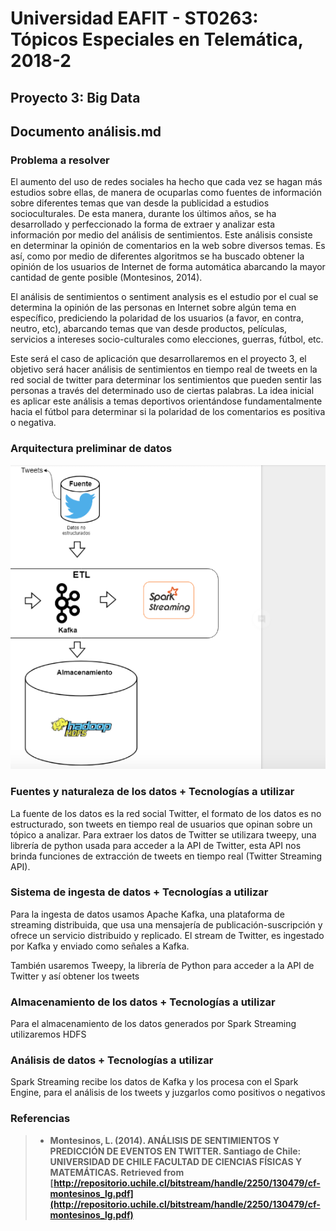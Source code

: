 # Universidad EAFIT - ST0263: Tópicos Especiales en Telemática, 2018-2

## Proyecto 3: Big Data

## Documento análisis.md

### Problema a resolver

El aumento del uso de redes sociales ha hecho que cada vez se hagan más estudios sobre ellas, de manera de ocuparlas como fuentes de información sobre diferentes temas que van desde la publicidad a estudios socioculturales. De esta manera, durante los últimos años, se ha desarrollado y perfeccionado la forma de extraer y analizar esta información por medio del análisis de sentimientos. Este análisis consiste en determinar la opinión de comentarios en la web sobre diversos temas. Es así, como por medio de diferentes algoritmos se ha buscado obtener la opinión de los usuarios de Internet de forma automática abarcando la mayor cantidad de gente posible (Montesinos, 2014).

El análisis de sentimientos o sentiment analysis es el estudio por el cual se determina la opinión de las personas en Internet sobre algún tema en específico, prediciendo la polaridad de los usuarios (a favor, en contra, neutro, etc), abarcando temas que van desde productos, películas, servicios a intereses socio-culturales como elecciones, guerras, fútbol, etc.

Este será el caso de aplicación que desarrollaremos en el proyecto 3, el objetivo será hacer análisis de sentimientos en tiempo real de tweets en la red social de twitter para determinar los sentimientos que pueden sentir las personas a través del determinado uso de ciertas palabras. La idea inicial es aplicar este análisis a temas deportivos orientándose fundamentalmente hacia el fútbol para determinar si la polaridad de los comentarios es positiva o negativa.

### Arquitectura preliminar de datos

![alt text](https://github.com/yaguirre/sparkStreaming-Kafka-Demo/blob/master/images/arquitectura%20datos%20preeliminar.png)

### Fuentes y naturaleza de los datos + Tecnologías a utilizar  
La fuente de los datos es la red social Twitter, el formato de los datos es no estructurado, son tweets en tiempo real de usuarios que opinan sobre un tópico a analizar.
Para extraer los datos de Twitter se utilizara tweepy, una librería de python usada para acceder a la  API de Twitter, esta API nos brinda funciones de extracción de tweets en tiempo real (Twitter Streaming API).


### Sistema de ingesta de datos + Tecnologías a utilizar
Para la ingesta de datos usamos Apache Kafka, una plataforma de streaming distribuida, que usa una mensajería de publicación-suscripción y ofrece un servicio distribuido y replicado. El stream de Twitter, es ingestado por Kafka y enviado como señales a Kafka.

También usaremos Tweepy, la librería de Python para acceder a la API de Twitter y así obtener los tweets 


### Almacenamiento de los datos + Tecnologías a utilizar
Para el almacenamiento de los datos generados por Spark Streaming utilizaremos HDFS 


### Análisis de datos + Tecnologías a utilizar
Spark Streaming recibe los datos de Kafka y los procesa con el Spark Engine, para el análisis de los tweets y juzgarlos como positivos o negativos 

### Referencias
>  * **Montesinos, L. (2014). ANÁLISIS DE SENTIMIENTOS Y PREDICCIÓN DE EVENTOS EN TWITTER. Santiago de Chile: UNIVERSIDAD DE CHILE FACULTAD DE CIENCIAS FÍSICAS Y MATEMÁTICAS. Retrieved from [http://repositorio.uchile.cl/bitstream/handle/2250/130479/cf-montesinos_lg.pdf](http://repositorio.uchile.cl/bitstream/handle/2250/130479/cf-montesinos_lg.pdf)**